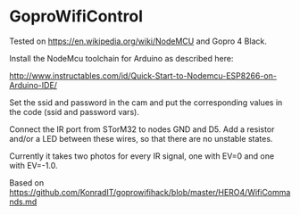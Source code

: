 # GoproWifiControl

Tested on https://en.wikipedia.org/wiki/NodeMCU and Gopro 4 Black.

Install the NodeMcu toolchain for Arduino as described here:

http://www.instructables.com/id/Quick-Start-to-Nodemcu-ESP8266-on-Arduino-IDE/

Set the ssid and password in the cam and put the corresponding values in the code (ssid and password vars).

Connect the IR port from STorM32 to nodes GND and D5. Add a resistor and/or a LED between these wires, so that there are no unstable states.

Currently it takes two photos for every IR signal, one with EV=0 and one with EV=-1.0.

Based on https://github.com/KonradIT/goprowifihack/blob/master/HERO4/WifiCommands.md

